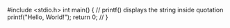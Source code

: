 #include <stdio.h>
int main()
{
   // printf() displays the string inside quotation
   printf("Hello, World!");
   return 0;              //
}
